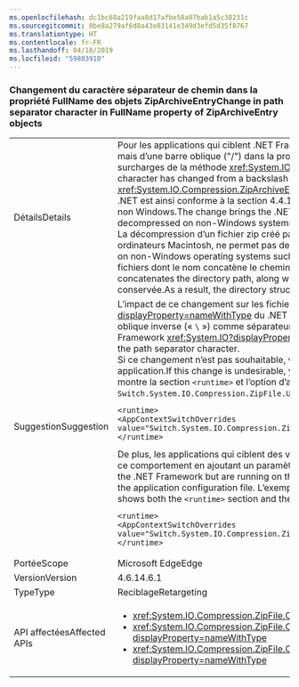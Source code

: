 ```yaml
---
ms.openlocfilehash: dc1bc68a219faa8d17afbe58a07bab1a5c38231c
ms.sourcegitcommit: 0be8a279af6d8a43e03141e349d3efd5d35f8767
ms.translationtype: HT
ms.contentlocale: fr-FR
ms.lasthandoff: 04/18/2019
ms.locfileid: "59803910"
---
```

### <a name="change-in-path-separator-character-in-fullname-property-of-ziparchiveentry-objects"></a><span data-ttu-id="909bd-101">Changement du caractère séparateur de chemin dans la propriété FullName des objets ZipArchiveEntry</span><span class="sxs-lookup"><span data-stu-id="909bd-101">Change in path separator character in FullName property of ZipArchiveEntry objects</span></span>

|   |   |
|---|---|
|<span data-ttu-id="909bd-102">Détails</span><span class="sxs-lookup"><span data-stu-id="909bd-102">Details</span></span>|<span data-ttu-id="909bd-103">Pour les applications qui ciblent .NET Framework 4.6.1 et les versions ultérieures, le caractère séparateur de chemin a changé. Il ne s’agit plus d’une barre oblique inverse (&quot;&quot;), mais d’une barre oblique (&quot;/&quot;) dans la propriété <xref:System.IO.Compression.ZipArchiveEntry.FullName> des objets <xref:System.IO.Compression.ZipArchiveEntry> créés par les surcharges de la méthode <xref:System.IO.Compression.ZipFile.CreateFromDirectory%2A>.</span><span class="sxs-lookup"><span data-stu-id="909bd-103">For apps that target the .NET Framework 4.6.1 and later versions, the path separator character has changed from a backslash (&quot;&quot;) to a forward slash (&quot;/&quot;) in the <xref:System.IO.Compression.ZipArchiveEntry.FullName> property of <xref:System.IO.Compression.ZipArchiveEntry>  objects created by overloads of the <xref:System.IO.Compression.ZipFile.CreateFromDirectory%2A> method.</span></span> <span data-ttu-id="909bd-104">L’implémentation .NET est ainsi conforme à la section 4.4.17.1 des [Spécifications relatives au format des fichiers ZIP](https://pkware.cachefly.net/webdocs/casestudies/APPNOTE.TXT) et permet aux archives ZIP d’être décompressées sur des systèmes non Windows.</span><span class="sxs-lookup"><span data-stu-id="909bd-104">The change brings the .NET implementation into conformity with section 4.4.17.1 of the [.ZIP File Format Specification](https://pkware.cachefly.net/webdocs/casestudies/APPNOTE.TXT) and allows .ZIP archives to be decompressed on non-Windows systems.</span></span><br /><span data-ttu-id="909bd-105">La décompression d’un fichier zip créé par une application qui cible une version antérieure du .NET Framework sur les systèmes d’exploitation non-Windows, tels que les ordinateurs Macintosh, ne permet pas de conserver la structure de répertoire.</span><span class="sxs-lookup"><span data-stu-id="909bd-105">Decompressing a zip file created by an app that targets a previous version of the .NET Framework on non-Windows operating systems such as the Macintosh fails to preserve the directory structure.</span></span> <span data-ttu-id="909bd-106">Par exemple, pour les ordinateurs Macintosh, cela crée un ensemble de fichiers dont le nom concatène le chemin, ainsi que toute barre oblique inverse (&quot;&quot;), et le nom de fichier.</span><span class="sxs-lookup"><span data-stu-id="909bd-106">For example, on the Macintosh, it creates a set of files whose filename concatenates the directory path, along with any backslash (&quot;&quot;) characters, and the filename.</span></span> <span data-ttu-id="909bd-107">Par conséquent, la structure de répertoires des fichiers décompressés n’est pas conservée.</span><span class="sxs-lookup"><span data-stu-id="909bd-107">As a result, the directory structure of decompressed files is not preserved.</span></span>|
|<span data-ttu-id="909bd-108">Suggestion</span><span class="sxs-lookup"><span data-stu-id="909bd-108">Suggestion</span></span>|<span data-ttu-id="909bd-109">L’impact de ce changement sur les fichiers .ZIP qui sont décompressés sur le système d’exploitation Windows par les API dans l’espace de noms <xref:System.IO?displayProperty=nameWithType> du .NET Framework doit être minimal, étant donné que ces API peuvent gérer sans problème aussi bien une barre oblique (« `/` ») qu’une barre oblique inverse (« `\` ») comme séparateur de chemin.</span><span class="sxs-lookup"><span data-stu-id="909bd-109">The impact of this change on .ZIP files that are decompressed on the Windows operating system by APIs in the .NET Framework <xref:System.IO?displayProperty=nameWithType> namespace should be minimal, since these APIs can seamlessly handle either a slash ("`/`") or a backslash ("`\`") as the path separator character.</span></span><br /><span data-ttu-id="909bd-110">Si ce changement n’est pas souhaitable, vous pouvez choisir de l’annuler en ajoutant un paramètre de configuration à la section [\<runtime>](~/docs/framework/configure-apps/file-schema/runtime/runtime-element.md) du fichier de configuration de votre application.</span><span class="sxs-lookup"><span data-stu-id="909bd-110">If this change is undesirable, you can opt out of it by adding a configuration setting to the [\<runtime>](~/docs/framework/configure-apps/file-schema/runtime/runtime-element.md) section of your application configuration file.</span></span> <span data-ttu-id="909bd-111">L’exemple suivant montre la section <code>&lt;runtime&gt;</code> et l’option d’annulation <code>Switch.System.IO.Compression.ZipFile.UseBackslash</code> :</span><span class="sxs-lookup"><span data-stu-id="909bd-111">The following example shows both the <code>&lt;runtime&gt;</code> section and the <code>Switch.System.IO.Compression.ZipFile.UseBackslash</code> opt-out switch:</span></span><pre><code class="lang-xml">&lt;runtime&gt;&#13;&#10;&lt;AppContextSwitchOverrides value=&quot;Switch.System.IO.Compression.ZipFile.UseBackslash=true&quot; /&gt;&#13;&#10;&lt;/runtime&gt;&#13;&#10;</code></pre><span data-ttu-id="909bd-112">De plus, les applications qui ciblent des versions antérieures du .NET Framework mais qui s’exécutent sur .NET Framework 4.6.1 ou les versions ultérieures peuvent accepter ce comportement en ajoutant un paramètre de configuration à la section [\<runtime>](~/docs/framework/configure-apps/file-schema/runtime/runtime-element.md) du fichier de configuration de l’application.</span><span class="sxs-lookup"><span data-stu-id="909bd-112">In addition, apps that target previous versions of the .NET Framework but are running on the .NET Framework 4.6.1 and later versions can opt in to this behavior by adding a configuration setting to the [\<runtime>](~/docs/framework/configure-apps/file-schema/runtime/runtime-element.md) section of the application configuration file.</span></span> <span data-ttu-id="909bd-113">L’exemple suivant montre la section <code>&lt;runtime&gt;</code> et l’option d’activation <code>Switch.System.IO.Compression.ZipFile.UseBackslash</code>.</span><span class="sxs-lookup"><span data-stu-id="909bd-113">The following shows both the <code>&lt;runtime&gt;</code> section and the <code>Switch.System.IO.Compression.ZipFile.UseBackslash</code> opt-in switch.</span></span><pre><code class="lang-xml">&lt;runtime&gt;&#13;&#10;&lt;AppContextSwitchOverrides value=&quot;Switch.System.IO.Compression.ZipFile.UseBackslash=false&quot; /&gt;&#13;&#10;&lt;/runtime&gt;&#13;&#10;</code></pre>|
|<span data-ttu-id="909bd-114">Portée</span><span class="sxs-lookup"><span data-stu-id="909bd-114">Scope</span></span>|<span data-ttu-id="909bd-115">Microsoft Edge</span><span class="sxs-lookup"><span data-stu-id="909bd-115">Edge</span></span>|
|<span data-ttu-id="909bd-116">Version</span><span class="sxs-lookup"><span data-stu-id="909bd-116">Version</span></span>|<span data-ttu-id="909bd-117">4.6.1</span><span class="sxs-lookup"><span data-stu-id="909bd-117">4.6.1</span></span>|
|<span data-ttu-id="909bd-118">Type</span><span class="sxs-lookup"><span data-stu-id="909bd-118">Type</span></span>|<span data-ttu-id="909bd-119">Reciblage</span><span class="sxs-lookup"><span data-stu-id="909bd-119">Retargeting</span></span>|
|<span data-ttu-id="909bd-120">API affectées</span><span class="sxs-lookup"><span data-stu-id="909bd-120">Affected APIs</span></span>|<ul><li><xref:System.IO.Compression.ZipFile.CreateFromDirectory(System.String,System.String)?displayProperty=nameWithType></li><li><xref:System.IO.Compression.ZipFile.CreateFromDirectory(System.String,System.String,System.IO.Compression.CompressionLevel,System.Boolean)?displayProperty=nameWithType></li><li><xref:System.IO.Compression.ZipFile.CreateFromDirectory(System.String,System.String,System.IO.Compression.CompressionLevel,System.Boolean,System.Text.Encoding)?displayProperty=nameWithType></li></ul>|
